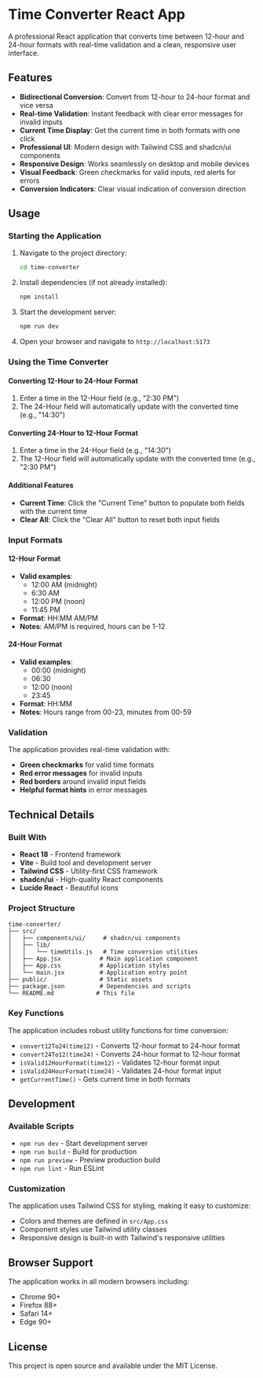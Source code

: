 # Time Converter React App

A professional React application that converts time between 12-hour and 24-hour formats with real-time validation and a clean, responsive user interface.

## Features

- **Bidirectional Conversion**: Convert from 12-hour to 24-hour format and vice versa
- **Real-time Validation**: Instant feedback with clear error messages for invalid inputs
- **Current Time Display**: Get the current time in both formats with one click
- **Professional UI**: Modern design with Tailwind CSS and shadcn/ui components
- **Responsive Design**: Works seamlessly on desktop and mobile devices
- **Visual Feedback**: Green checkmarks for valid inputs, red alerts for errors
- **Conversion Indicators**: Clear visual indication of conversion direction

## Usage

### Starting the Application

1. Navigate to the project directory:
   ```bash
   cd time-converter
   ```

2. Install dependencies (if not already installed):
   ```bash
   npm install
   ```

3. Start the development server:
   ```bash
   npm run dev
   ```

4. Open your browser and navigate to `http://localhost:5173`

### Using the Time Converter

#### Converting 12-Hour to 24-Hour Format
1. Enter a time in the 12-Hour field (e.g., "2:30 PM")
2. The 24-Hour field will automatically update with the converted time (e.g., "14:30")

#### Converting 24-Hour to 12-Hour Format
1. Enter a time in the 24-Hour field (e.g., "14:30")
2. The 12-Hour field will automatically update with the converted time (e.g., "2:30 PM")

#### Additional Features
- **Current Time**: Click the "Current Time" button to populate both fields with the current time
- **Clear All**: Click the "Clear All" button to reset both input fields

### Input Formats

#### 12-Hour Format
- **Valid examples**: 
  - 12:00 AM (midnight)
  - 6:30 AM
  - 12:00 PM (noon)
  - 11:45 PM
- **Format**: HH:MM AM/PM
- **Notes**: AM/PM is required, hours can be 1-12

#### 24-Hour Format
- **Valid examples**:
  - 00:00 (midnight)
  - 06:30
  - 12:00 (noon)
  - 23:45
- **Format**: HH:MM
- **Notes**: Hours range from 00-23, minutes from 00-59

### Validation

The application provides real-time validation with:
- **Green checkmarks** for valid time formats
- **Red error messages** for invalid inputs
- **Red borders** around invalid input fields
- **Helpful format hints** in error messages

## Technical Details

### Built With
- **React 18** - Frontend framework
- **Vite** - Build tool and development server
- **Tailwind CSS** - Utility-first CSS framework
- **shadcn/ui** - High-quality React components
- **Lucide React** - Beautiful icons

### Project Structure
```
time-converter/
├── src/
│   ├── components/ui/     # shadcn/ui components
│   ├── lib/
│   │   └── timeUtils.js   # Time conversion utilities
│   ├── App.jsx           # Main application component
│   ├── App.css           # Application styles
│   └── main.jsx          # Application entry point
├── public/               # Static assets
├── package.json          # Dependencies and scripts
└── README.md            # This file
```

### Key Functions

The application includes robust utility functions for time conversion:

- `convert12To24(time12)` - Converts 12-hour format to 24-hour format
- `convert24To12(time24)` - Converts 24-hour format to 12-hour format
- `isValid12HourFormat(time12)` - Validates 12-hour format input
- `isValid24HourFormat(time24)` - Validates 24-hour format input
- `getCurrentTime()` - Gets current time in both formats

## Development

### Available Scripts

- `npm run dev` - Start development server
- `npm run build` - Build for production
- `npm run preview` - Preview production build
- `npm run lint` - Run ESLint

### Customization

The application uses Tailwind CSS for styling, making it easy to customize:
- Colors and themes are defined in `src/App.css`
- Component styles use Tailwind utility classes
- Responsive design is built-in with Tailwind's responsive utilities

## Browser Support

The application works in all modern browsers including:
- Chrome 90+
- Firefox 88+
- Safari 14+
- Edge 90+

## License

This project is open source and available under the MIT License.

